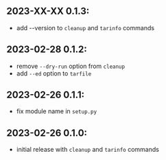 2023-XX-XX   0.1.3:
-------------------
  * add --version to `cleanup` and `tarinfo` commands


2023-02-28   0.1.2:
-------------------
  * remove `--dry-run` option from `cleanup`
  * add `--ed` option to `tarfile`


2023-02-26   0.1.1:
-------------------
  * fix module name in `setup.py`


2023-02-26   0.1.0:
-------------------
  * initial release with `cleanup` and `tarinfo` commands
